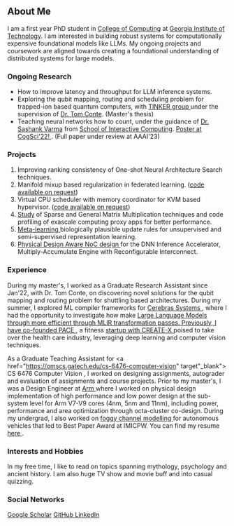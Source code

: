 ## About Me

I am a first year PhD student in <a href="https://www.cc.gatech.edu/" target="_blank">College of Computing</a> at <a href="https://www.gatech.edu/" target="_blank">Georgia Institute of Technology</a>. I am interested in building robust systems for computationally expensive foundational models like LLMs. My ongoing projects and coursework are aligned towards creating a foundational understanding of distributed systems for large models.

### Ongoing Research

- How to improve latency and throughput for LLM inference systems.
- Exploring the qubit mapping, routing and scheduling problem for trapped-ion based quantum computers, with <a href="http://prod.tinker.cc.gatech.edu/" target="_blank"> TINKER group </a> under the supervision of <a href="https://www.ece.gatech.edu/faculty-staff-directory/tom-conte" target="_blank">Dr. Tom Conte</a>. (Master's thesis)
- Teaching neural networks how to count, under the guidance of <a href="https://psychology.gatech.edu/sashank-varma" target="_blank">Dr. Sashank Varma</a> from <a href="https://ic.gatech.edu/" target="_blank">School of Interactive Computing</a>. <a href="https://escholarship.org/uc/item/91z2p9h1" target="_blank"> Poster at CogSci'22! </a>. (Full paper under review at AAAI'23)

### Projects

1. Improving ranking consistency of One-shot Neural Architecture Search techniques.
2. Manifold mixup based regularization in federated learning. (<a href="https://github.com/VimaGupta345" target="_blank">code available on request</a>)
3. Virtual CPU scheduler with memory coordinator for KVM based hypervisor. (<a href="https://github.com/VimaGupta345" target="_blank">code available on request</a>)
4. <a href="docs/papers/TINKER_report.pdf" target="_blank">Study</a>  of Sparse and General Matrix Multiplication techniques and code profiling of exascale computing proxy apps for better performance.
5. <a href="docs/papers/CAB_Biologically_Plausible_Meta_Learning_Final_Report.pdf" target="_blank"> Meta-learning </a> biologically plausible update rules for unsupervised and semi-supervised representation learning.
6. <a href="docs/papers/ECE_6115_Project (3) (1).pdf" target="_blank"> Physical Design Aware NoC design </a> for the DNN Inference Accelerator, Multiply-Accumulate Engine with Reconfigurable Interconnect.

### Experience

During my master's, I worked as a Graduate Research Assistant since Jan'22, with Dr. Tom Conte, on discovering novel solutions for the qubit mapping and routing problem for shuttling based architectures. During my summer, I explored ML compiler frameworks for <a href="https://www.cerebras.net/" target="_blank"> Cerebras Systems </a>, where I had the opportunity to investigate how make <a href="https://arxiv.org/abs/2007.14062" target="_blank"> Large Language Models through more efficient through MLIR transformation passes. Previously, I have co-founded <a href="https://www.paceworkout.com/" target="_blank"> PACE </a>, a fitness <a href="https://previewday.create-x.gatech.edu/company/pace" target="_blank"> startup with CREATE-X </a>  poised to take over the health care industry, leveraging deep learning and computer vision techniques. 
 
As a Graduate Teaching Assistant for <a href="https://omscs.gatech.edu/cs-6476-computer-vision" target"_blank"> CS 6476 Computer Vision </a>, I worked on designing assignments, autograder and evaluation of assignments and course projects. Prior to my master's, I was a Design Engineer at <a href="https://www.arm.com/" target="_blank"> Arm </a>  where I worked on physical design implementation of high performance and low power design at the sub-system level for Arm V7-V9 cores (4nm, 5nm and 11nm), including power, performance and area optimization through octa-cluster co-design. During my undergrad, I also worked on <a href="docs/papers/Performance_Analysis_of_a_Visible_Light_Vehicle-To-Vehicle_Wireless_Communication_System.pdf" target="_blank"> foggy channel modelling </a> for autonomous vehicles that led to Best Paper Award at IMICPW. You can find my resume <a href="docs/papers/Vima_Gupta_PhD (11).pdf" target="_blank"> here </a>. 

### Interests and Hobbies

In my free time, I like to read on topics spanning mythology, psychology and ancient history. I am also huge TV show and movie buff and into casual quizzing.

### Social Networks

<p float="left">
<a href="https://scholar.google.com/citations?user=Yno2pxMAAAAJ&hl=en" target="_blank"> Google Scholar</a>
<a href="https://github.com/VimaGupta345" target="_blank"> GitHub </a>
<a href="https://www.linkedin.com/in/vima-gupta/" target="_blank"> LinkedIn </a>
</p>
